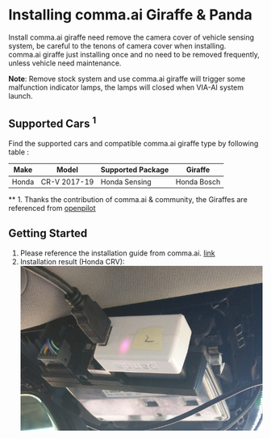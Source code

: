Installing comma.ai Giraffe & Panda
=====

Install comma.ai giraffe need remove the camera cover of vehicle sensing system, be careful to the tenons of camera cover when installing.<br> 
comma.ai giraffe just installing once and no need to be removed frequently, unless vehicle need maintenance. 

<b>Note</b>: Remove stock system and use comma.ai giraffe will trigger some malfunction indicator lamps, the lamps will closed when VIA-AI system launch.  

## Supported Cars <sup>1</sup>
Find the supported cars and compatible comma.ai giraffe type by following table : 

| Make                 | Model                    | Supported Package    | Giraffe           |
| ---------------------| -------------------------| ---------------------| ------------------|
| Honda                | CR-V 2017-19             | Honda Sensing        | Honda Bosch       |

** 1. Thanks the contribution of comma.ai & community, the Giraffes are referenced from [openpilot](https://github.com/commaai/neo/tree/master/giraffe)

##  Getting Started
1. Please reference the installation guide from comma.ai. [link](https://community.comma.ai/wiki/index.php/Installing_Giraffe)
2. Installation result (Honda CRV): <br>
    ![](./giraffe_installation.png)